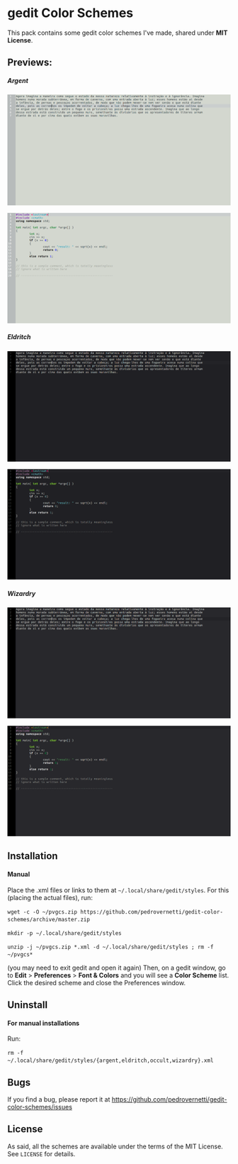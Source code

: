 # gedit Color Schemes

This pack contains some gedit color schemes I've made, shared under **MIT License**.

## Previews:

##### Argent

![Sample text](https://github.com/pedrovernetti/gedit-color-schemes/raw/master/Screenshots/Argent_text.png)

![Sample code](https://github.com/pedrovernetti/gedit-color-schemes/raw/master/Screenshots/Argent_code.png)

##### Eldritch

![Sample text](https://github.com/pedrovernetti/gedit-color-schemes/raw/master/Screenshots/Eldritch_text.png)

![Sample code](https://github.com/pedrovernetti/gedit-color-schemes/raw/master/Screenshots/Eldritch_code.png)

##### Wizardry

![Sample text](https://github.com/pedrovernetti/gedit-color-schemes/raw/master/Screenshots/Wizardry_text.png)

![Sample code](https://github.com/pedrovernetti/gedit-color-schemes/raw/master/Screenshots/Wizardry_code.png)

## Installation

#### Manual

Place the .xml files or links to them at `~/.local/share/gedit/styles`.
For this (placing the actual files), run:

`wget -c -O ~/pvgcs.zip https://github.com/pedrovernetti/gedit-color-schemes/archive/master.zip`

`mkdir -p ~/.local/share/gedit/styles`

`unzip -j ~/pvgcs.zip *.xml -d ~/.local/share/gedit/styles ; rm -f ~/pvgcs*`

(you may need to exit gedit and open it again)
Then, on a gedit window, go to __Edit__ > __Preferences__ > __Font & Colors__ and you will see a **Color Scheme** list. Click the desired scheme and close the Preferences window.

## Uninstall

#### For manual installations

Run:

`rm -f ~/.local/share/gedit/styles/{argent,eldritch,occult,wizardry}.xml`

## Bugs
If you find a bug, please report it at https://github.com/pedrovernetti/gedit-color-schemes/issues

## License

As said, all the schemes are available under the terms of the MIT License. See `LICENSE` for details.


